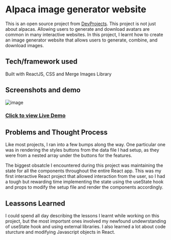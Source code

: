 # Alpaca image generator website

This is an open source project from [DevProjects](https://www.codementor.io/projects/web/alpaca-image-generator-website-ce2oc0eus8). This project is not just about alpacas. Allowing users to generate and download avatars are common in many interactive websites. In this project, I learnt how to create an image generator website that allows users to generate, combine, and download images.

## Tech/framework used

Built with ReactJS, CSS and Merge Images Library

## Screenshots and demo

![image](https://user-images.githubusercontent.com/84178696/201708267-3ff9089f-d2e1-4fcb-89e5-d21b7700c49d.png)

### [Click to view Live Demo](https://alpaca-image-generator-beta.vercel.app/)

## Problems and Thought Process

Like most projects, I ran into a few bumps along the way. One particular one was in rendering the styles buttons from the data file I had setup, as they were from a nested array under the buttons for the features.

The biggest obsatcle I encountered during this project was maintaining the state for all the components throughout the entire React app. This was my first interactive React project that allowed interaction from the user, so I had a tough but rewarding time implementing the state using the useState hook and props to modify the setup file and render the components accordingly.

## Leassons Learned

I could spend all day describing the lessons I learnt while working on this project, but the most importsnt ones involved my newfound undewrstanding of useState hook and using external libraries. I also learned a lot about code sturcture and modifying Javascript objects in React.
